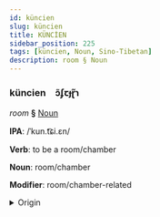 ```yaml
---
id: küncien
slug: küncien
title: KÜNCİEN
sidebar_position: 225
tags: [küncien, Noun, Sino-Tibetan]
description: room § Noun
---
```


### küncien&emsp;<span kind="abugida">ɔ̃ʄꞇɟɽ̃ɿ</span>

*room* **§** [Noun](../../tags/Noun)

**IPA**: /ˈkun.t͡ɕi.ɛn/

**Verb**: to be a room/chamber

**Noun**: room/chamber

**Modifier**: room/chamber-related

<details>
    <summary>Origin</summary>
    Mandarin 空間 kōngjiān /kʰʊŋ.tɕjɛn/<br/>
    <em>Sino-Tibetan Language Family</em>
</details>
